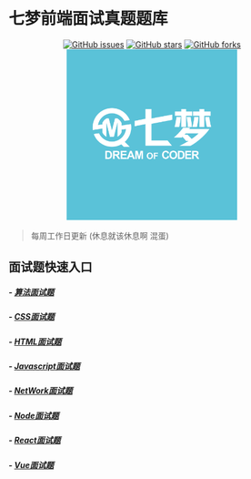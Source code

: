 # 七梦前端面试真题题库
<div align="center">
    <a href="https://github.com/DrebeTeam/QM-FE-Interview/issues"><img alt="GitHub issues" src="https://img.shields.io/github/issues/DrebeTeam/QM-FE-Interview?color=%2328a5e1&label=question"></a>
    <a href="https://github.com/DrebeTeam/QM-FE-Interview/stargazers"><img alt="GitHub stars" src="https://img.shields.io/github/stars/DrebeTeam/QM-FE-Interview?color=%2328a5e1"></a>
    <a href="https://github.com/DrebeTeam/QM-FE-Interview/network"><img alt="GitHub forks" src="https://img.shields.io/github/forks/DrebeTeam/QM-FE-Interview?color=%2328a5e1"></a>
</div>

<div align="center">
    <img
    alt="QM LOGO" 
    src="https://github.com/QMcoder/QM-IMG/blob/main/QM-DREBE/LOGO-2.png" width="300px">
</div>

> 每周工作日更新 (休息就该休息啊 混蛋)

## 面试题快速入口
##### - [算法面试题](https://github.com/QMcoder/QM-FE-Interview/tree/main/Algorithm)
##### - [CSS面试题](https://github.com/QMcoder/QM-FE-Interview/tree/main/CSS)
##### - [HTML面试题](https://github.com/QMcoder/QM-FE-Interview/tree/main/HTML)
##### - [Javascript面试题](https://github.com/QMcoder/QM-FE-Interview/tree/main/Javascript)
##### - [NetWork面试题](https://github.com/QMcoder/QM-FE-Interview/tree/main/NetWork)
##### - [Node面试题](https://github.com/QMcoder/QM-FE-Interview/tree/main/Node)
##### - [React面试题](https://github.com/QMcoder/QM-FE-Interview/tree/main/React)
##### - [Vue面试题](https://github.com/QMcoder/QM-FE-Interview/tree/main/Vue)